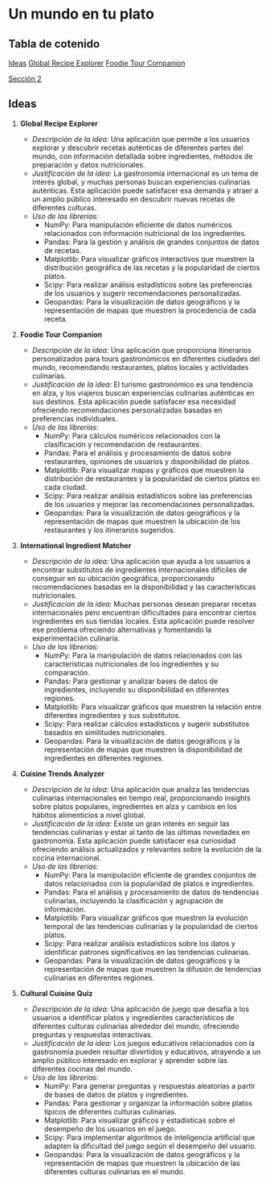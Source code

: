 # Un mundo en tu plato

## Tabla de cotenido

[Ideas](#Ideas)
   [Global Recipe Explorer](#1.-**Global-Recipe-Explorer**)
   [Foodie Tour Companion](#Foodie-Tour-Companion)

[Sección 2](#sección-2)


## Ideas

1. **Global Recipe Explorer**
   - *Descripción de la idea:* Una aplicación que permite a los usuarios explorar y descubrir recetas auténticas de diferentes partes del mundo, con información detallada sobre ingredientes, métodos de preparación y datos nutricionales.
   - *Justificación de la idea:* La gastronomía internacional es un tema de interés global, y muchas personas buscan experiencias culinarias auténticas. Esta aplicación puede satisfacer esa demanda y atraer a un amplio público interesado en descubrir nuevas recetas de diferentes culturas.
   - *Uso de las librerías:*
     - NumPy: Para manipulación eficiente de datos numéricos relacionados con información nutricional de los ingredientes.
     - Pandas: Para la gestión y análisis de grandes conjuntos de datos de recetas.
     - Matplotlib: Para visualizar gráficos interactivos que muestren la distribución geográfica de las recetas y la popularidad de ciertos platos.
     - Scipy: Para realizar análisis estadísticos sobre las preferencias de los usuarios y sugerir recomendaciones personalizadas.
     - Geopandas: Para la visualización de datos geográficos y la representación de mapas que muestren la procedencia de cada receta.

2. **Foodie Tour Companion**
   - *Descripción de la idea:* Una aplicación que proporciona itinerarios personalizados para tours gastronómicos en diferentes ciudades del mundo, recomendando restaurantes, platos locales y actividades culinarias.
   - *Justificación de la idea:* El turismo gastronómico es una tendencia en alza, y los viajeros buscan experiencias culinarias auténticas en sus destinos. Esta aplicación puede satisfacer esa necesidad ofreciendo recomendaciones personalizadas basadas en preferencias individuales.
   - *Uso de las librerías:*
     - NumPy: Para cálculos numéricos relacionados con la clasificación y recomendación de restaurantes.
     - Pandas: Para el análisis y procesamiento de datos sobre restaurantes, opiniones de usuarios y disponibilidad de platos.
     - Matplotlib: Para visualizar mapas y gráficos que muestren la distribución de restaurantes y la popularidad de ciertos platos en cada ciudad.
     - Scipy: Para realizar análisis estadísticos sobre las preferencias de los usuarios y mejorar las recomendaciones personalizadas.
     - Geopandas: Para la visualización de datos geográficos y la representación de mapas que muestren la ubicación de los restaurantes y los itinerarios sugeridos.

3. **International Ingredient Matcher**
   - *Descripción de la idea:* Una aplicación que ayuda a los usuarios a encontrar substitutos de ingredientes internacionales difíciles de conseguir en su ubicación geográfica, proporcionando recomendaciones basadas en la disponibilidad y las características nutricionales.
   - *Justificación de la idea:* Muchas personas desean preparar recetas internacionales pero encuentran dificultades para encontrar ciertos ingredientes en sus tiendas locales. Esta aplicación puede resolver ese problema ofreciendo alternativas y fomentando la experimentación culinaria.
   - *Uso de las librerías:*
     - NumPy: Para la manipulación de datos relacionados con las características nutricionales de los ingredientes y su comparación.
     - Pandas: Para gestionar y analizar bases de datos de ingredientes, incluyendo su disponibilidad en diferentes regiones.
     - Matplotlib: Para visualizar gráficos que muestren la relación entre diferentes ingredientes y sus substitutos.
     - Scipy: Para realizar cálculos estadísticos y sugerir substitutos basados en similitudes nutricionales.
     - Geopandas: Para la visualización de datos geográficos y la representación de mapas que muestren la disponibilidad de ingredientes en diferentes regiones.

4. **Cuisine Trends Analyzer**
   - *Descripción de la idea:* Una aplicación que analiza las tendencias culinarias internacionales en tiempo real, proporcionando insights sobre platos populares, ingredientes en alza y cambios en los hábitos alimenticios a nivel global.
   - *Justificación de la idea:* Existe un gran interés en seguir las tendencias culinarias y estar al tanto de las últimas novedades en gastronomía. Esta aplicación puede satisfacer esa curiosidad ofreciendo análisis actualizados y relevantes sobre la evolución de la cocina internacional.
   - *Uso de las librerías:*
     - NumPy: Para la manipulación eficiente de grandes conjuntos de datos relacionados con la popularidad de platos e ingredientes.
     - Pandas: Para el análisis y procesamiento de datos de tendencias culinarias, incluyendo la clasificación y agrupación de información.
     - Matplotlib: Para visualizar gráficos que muestren la evolución temporal de las tendencias culinarias y la popularidad de ciertos platos.
     - Scipy: Para realizar análisis estadísticos sobre los datos y identificar patrones significativos en las tendencias culinarias.
     - Geopandas: Para la visualización de datos geográficos y la representación de mapas que muestren la difusión de tendencias culinarias en diferentes regiones.

5. **Cultural Cuisine Quiz**
   - *Descripción de la idea:* Una aplicación de juego que desafía a los usuarios a identificar platos y ingredientes característicos de diferentes culturas culinarias alrededor del mundo, ofreciendo preguntas y respuestas interactivas.
   - *Justificación de la idea:* Los juegos educativos relacionados con la gastronomía pueden resultar divertidos y educativos, atrayendo a un amplio público interesado en explorar y aprender sobre las diferentes cocinas del mundo.
   - *Uso de las librerías:*
     - NumPy: Para generar preguntas y respuestas aleatorias a partir de bases de datos de platos y ingredientes.
     - Pandas: Para gestionar y organizar la información sobre platos típicos de diferentes culturas culinarias.
     - Matplotlib: Para visualizar gráficos y estadísticas sobre el desempeño de los usuarios en el juego.
     - Scipy: Para implementar algoritmos de inteligencia artificial que adapten la dificultad del juego según el desempeño del usuario.
     - Geopandas: Para la visualización de datos geográficos y la representación de mapas que muestren la ubicación de las diferentes culturas culinarias en el mundo.
